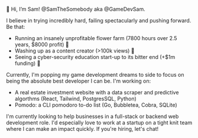 👋 Hi, I’m Sam! @SamTheSomebody aka @GameDevSam.

I believe in trying incredibly hard, failing spectacularly and pushing forward. Be that:
- Running an insanely unprofitable flower farm (7800 hours over 2.5 years, $8000 profit) 💐
- Washing up as a content creator (>100k views) 👀
- Seeing a cyber-security education start-up to its bitter end (+$1m funding) 🔐


Currently, I'm popping my game development dreams to side to focus on being the absolute best developer I can be. I'm working on:
- A real estate investment website with a data scraper and predictive algorthms (React, Tailwind, PostgresSQL, Python)
- Pomodo: a CLI pomodoro to-do list (Go, Bubbletea, Cobra, SQLite)


I'm currently looking to help businesses in a full-stack or backend web development role. I'd especially love to work at a startup on a tight knit team where I can make an impact quickly. If you're hiring, let's chat!
